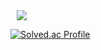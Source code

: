 <a href="https://velog.io/@tk050501">
    <img 
        src="http://img.shields.io/badge/-f5f6fa?style=flat&logo="velog"&link=https://velog.io/@tk050501"
        style="height : auto; margin-left : 10px; margin-right : 10px;"/>
</a>

[![Solved.ac Profile](http://mazassumnida.wtf/api/v2/generate_badge?boj=kim_tk)](https://solved.ac/kim_tk/)  
